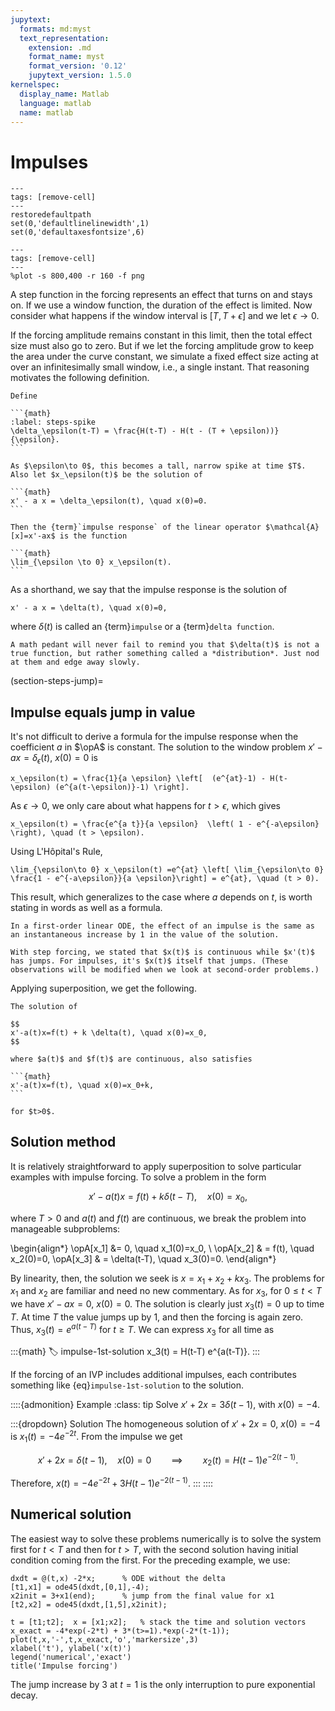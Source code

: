 ```yaml
---
jupytext:
  formats: md:myst
  text_representation:
    extension: .md
    format_name: myst
    format_version: '0.12'
    jupytext_version: 1.5.0
kernelspec:
  display_name: Matlab
  language: matlab
  name: matlab
---
```


# Impulses

```{code-cell}
---
tags: [remove-cell]
---
restoredefaultpath
set(0,'defaultlinelinewidth',1)
set(0,'defaultaxesfontsize',6)
```

```{code-cell}
---
tags: [remove-cell]
---
%plot -s 800,400 -r 160 -f png
```

A step function in the forcing represents an effect that turns on and stays on. If we use a window function, the duration of the effect is limited. Now consider what happens if the window interval is $[T,T+\epsilon]$ and we let $\epsilon\to 0$.

If the forcing amplitude remains constant in this limit, then the total effect size must also go to zero. But if we let the forcing amplitude grow to keep the area under the curve constant, we simulate a fixed effect size acting at over an infinitesimally small window, i.e., a single instant. That reasoning motivates the following definition.

````{proof:definition} Impulse response, 1st order
Define

```{math}
:label: steps-spike
\delta_\epsilon(t-T) = \frac{H(t-T) - H(t - (T + \epsilon))}{\epsilon}.
```

As $\epsilon\to 0$, this becomes a tall, narrow spike at time $T$. Also let $x_\epsilon(t)$ be the solution of

```{math}
x' - a x = \delta_\epsilon(t), \quad x(0)=0.
```

Then the {term}`impulse response` of the linear operator $\mathcal{A}[x]=x'-ax$ is the function

```{math}
\lim_{\epsilon \to 0} x_\epsilon(t).
```
````

As a shorthand, we say that the impulse response is the solution of

```{math}
x' - a x = \delta(t), \quad x(0)=0,
```

where $\delta(t)$ is called an {term}`impulse` or a {term}`delta function`. 

```{note}
A math pedant will never fail to remind you that $\delta(t)$ is not a true function, but rather something called a *distribution*. Just nod at them and edge away slowly.
```

(section-steps-jump)=

## Impulse equals jump in value

It's not difficult to derive a formula for the impulse response when the coefficient $a$ in $\opA$ is constant. The solution to the window problem $x'-ax=\delta_\epsilon(t)$, $x(0)=0$ is

```{math}
x_\epsilon(t) = \frac{1}{a \epsilon} \left[  (e^{at}-1) - H(t-\epsilon) (e^{a(t-\epsilon)}-1) \right].
```

As $\epsilon\to 0$, we only care about what happens for $t> \epsilon$, which gives

```{math}
x_\epsilon(t) = \frac{e^{a t}}{a \epsilon}  \left( 1 - e^{-a\epsilon} \right), \quad (t > \epsilon).
```

Using L'Hôpital's Rule,

```{math}
\lim_{\epsilon\to 0} x_\epsilon(t) =e^{at} \left[ \lim_{\epsilon\to 0}  \frac{1 - e^{-a\epsilon}}{a \epsilon}\right] = e^{at}, \quad (t > 0).
```

This result, which generalizes to the case where $a$ depends on $t$, is worth stating in words as well as a formula.

```{proof:property}
In a first-order linear ODE, the effect of an impulse is the same as an instantaneous increase by 1 in the value of the solution.
```

```{note}
With step forcing, we stated that $x(t)$ is continuous while $x'(t)$ has jumps. For impulses, it's $x(t)$ itself that jumps. (These observations will be modified when we look at second-order problems.)
```

Applying superposition, we get the following.

````{proof:theorem} Impulse forcing, 1st order
The solution of 

$$
x'-a(t)x=f(t) + k \delta(t), \quad x(0)=x_0, 
$$

where $a(t)$ and $f(t)$ are continuous, also satisfies

```{math}
x'-a(t)x=f(t), \quad x(0)=x_0+k,
```

for $t>0$. 
````

## Solution method

It is relatively straightforward to apply superposition to solve particular examples with impulse forcing. To solve a problem in the form

$$
x'-a(t)x = f(t) + k \delta(t-T), \quad x(0)=x_0,
$$

where $T>0$ and $a(t)$ and $f(t)$ are continuous, we break the problem into manageable subproblems:

\begin{align*}
\opA[x_1] &= 0, \quad x_1(0)=x_0, \\
\opA[x_2] & = f(t), \quad x_2(0)=0,
\opA[x_3] & = \delta(t-T), \quad x_3(0)=0.
\end{align*}

By linearity, then, the solution we seek is $x=x_1+x_2+k x_3$. The problems for $x_1$ and $x_2$ are familiar and need no new commentary. As for $x_3$, for $0\le t < T$ we have $x'-ax = 0$, $x(0)=0$. The solution is clearly just $x_3(t)=0$ up to time $T$. At time $T$ the value jumps up by 1, and then the forcing is again zero. Thus, $x_3(t)=e^{a(t-T)}$ for $t\ge T$. We can express $x_3$ for all time as

:::{math}
:label: impulse-1st-solution
x_3(t) = H(t-T) e^{a(t-T)}.
:::

If the forcing of an IVP includes additional impulses, each contributes something like {eq}`impulse-1st-solution` to the solution.

::::{admonition} Example
:class: tip
Solve $x'+2x=3\delta(t-1)$, with $x(0)=-4$.

:::{dropdown} Solution
The homogeneous solution of $x'+2x=0$, $x(0)=-4$ is $x_1(t)=-4e^{-2t}$. From the impulse we get

$$
x' + 2x = \delta(t-1), \quad x(0)=0 \qquad \implies \qquad x_2(t) = H(t-1) e^{-2(t-1)}.
$$

Therefore, $x(t) = -4e^{-2t} + 3 H(t-1) e^{-2(t-1)}.$
:::
::::

## Numerical solution

The easiest way to solve these problems numerically is to solve the system first for $t<T$ and then for $t>T$, with the second solution having initial condition coming from the first. For the preceding example, we use:

```{code-cell}
dxdt = @(t,x) -2*x;      % ODE without the delta
[t1,x1] = ode45(dxdt,[0,1],-4);
x2init = 3+x1(end);      % jump from the final value for x1
[t2,x2] = ode45(dxdt,[1,5],x2init);

t = [t1;t2];  x = [x1;x2];   % stack the time and solution vectors
x_exact = -4*exp(-2*t) + 3*(t>=1).*exp(-2*(t-1));
plot(t,x,'-',t,x_exact,'o','markersize',3)     
xlabel('t'), ylabel('x(t)')
legend('numerical','exact')
title('Impulse forcing')
```

The jump increase by 3 at $t=1$ is the only interruption to pure exponential decay.
